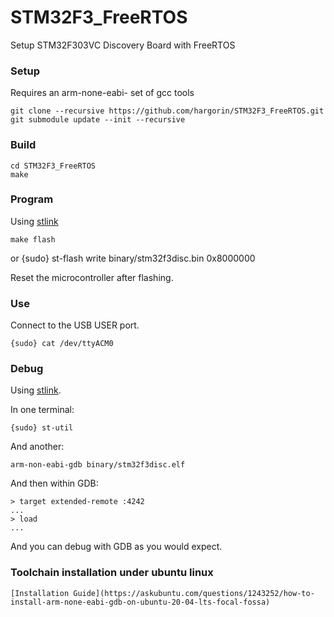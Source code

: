 # STM32F3_FreeRTOS
Setup STM32F303VC Discovery Board with FreeRTOS


### Setup

Requires an arm-none-eabi- set of gcc tools

    git clone --recursive https://github.com/hargorin/STM32F3_FreeRTOS.git
    git submodule update --init --recursive

### Build

    cd STM32F3_FreeRTOS
    make

### Program

Using [stlink](https://github.com/texane/stlink)

    make flash
or
    {sudo} st-flash write binary/stm32f3disc.bin 0x8000000

Reset the microcontroller after flashing.

### Use

Connect to the USB USER port.

    {sudo} cat /dev/ttyACM0

### Debug

Using [stlink](https://github.com/texane/stlink).

In one terminal:

    {sudo} st-util
    
And another:

    arm-non-eabi-gdb binary/stm32f3disc.elf
    
And then within GDB:

    > target extended-remote :4242
    ...
    > load
    ...
    
And you can debug with GDB as you would expect.

### Toolchain installation under ubuntu linux

    [Installation Guide](https://askubuntu.com/questions/1243252/how-to-install-arm-none-eabi-gdb-on-ubuntu-20-04-lts-focal-fossa)